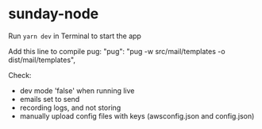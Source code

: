 # sunday-node

Run `yarn dev` in Terminal to start the app

Add this line to compile pug:
"pug": "pug -w src/mail/templates -o dist/mail/templates",

Check:

- dev mode 'false' when running live
- emails set to send
- recording logs, and not storing
- manually upload config files with keys (awsconfig.json and config.json)